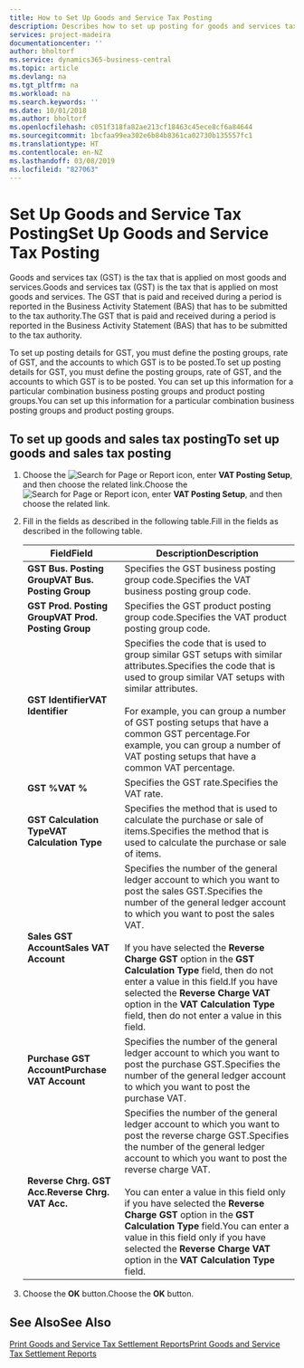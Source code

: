 ```yaml
---
title: How to Set Up Goods and Service Tax Posting
description: Describes how to set up posting for goods and services tax (GST) in New Zealand.
services: project-madeira
documentationcenter: ''
author: bholtorf
ms.service: dynamics365-business-central
ms.topic: article
ms.devlang: na
ms.tgt_pltfrm: na
ms.workload: na
ms.search.keywords: ''
ms.date: 10/01/2018
ms.author: bholtorf
ms.openlocfilehash: c051f318fa82ae213cf18463c45ece8cf6a84644
ms.sourcegitcommit: 1bcfaa99ea302e6b84b8361ca02730b135557fc1
ms.translationtype: HT
ms.contentlocale: en-NZ
ms.lasthandoff: 03/08/2019
ms.locfileid: "827063"
---
```

# <a name="set-up-goods-and-service-tax-posting"></a><span data-ttu-id="8e6c1-103">Set Up Goods and Service Tax Posting</span><span class="sxs-lookup"><span data-stu-id="8e6c1-103">Set Up Goods and Service Tax Posting</span></span>
<span data-ttu-id="8e6c1-104">Goods and services tax (GST) is the tax that is applied on most goods and services.</span><span class="sxs-lookup"><span data-stu-id="8e6c1-104">Goods and services tax (GST) is the tax that is applied on most goods and services.</span></span> <span data-ttu-id="8e6c1-105">The GST that is paid and received during a period is reported in the Business Activity Statement (BAS) that has to be submitted to the tax authority.</span><span class="sxs-lookup"><span data-stu-id="8e6c1-105">The GST that is paid and received during a period is reported in the Business Activity Statement (BAS) that has to be submitted to the tax authority.</span></span>  

<span data-ttu-id="8e6c1-106">To set up posting details for GST, you must define the posting groups, rate of GST, and the accounts to which GST is to be posted.</span><span class="sxs-lookup"><span data-stu-id="8e6c1-106">To set up posting details for GST, you must define the posting groups, rate of GST, and the accounts to which GST is to be posted.</span></span> <span data-ttu-id="8e6c1-107">You can set up this information for a particular combination business posting groups and product posting groups.</span><span class="sxs-lookup"><span data-stu-id="8e6c1-107">You can set up this information for a particular combination business posting groups and product posting groups.</span></span>  

## <a name="to-set-up-goods-and-sales-tax-posting"></a><span data-ttu-id="8e6c1-108">To set up goods and sales tax posting</span><span class="sxs-lookup"><span data-stu-id="8e6c1-108">To set up goods and sales tax posting</span></span>  
1. <span data-ttu-id="8e6c1-109">Choose the ![Search for Page or Report](../../media/ui-search/search_small.png "Search for Page or Report icon") icon, enter **VAT Posting Setup**, and then choose the related link.</span><span class="sxs-lookup"><span data-stu-id="8e6c1-109">Choose the ![Search for Page or Report](../../media/ui-search/search_small.png "Search for Page or Report icon") icon, enter **VAT Posting Setup**, and then choose the related link.</span></span>  
2. <span data-ttu-id="8e6c1-110">Fill in the fields as described in the following table.</span><span class="sxs-lookup"><span data-stu-id="8e6c1-110">Fill in the fields as described in the following table.</span></span>  

    |<span data-ttu-id="8e6c1-111">Field</span><span class="sxs-lookup"><span data-stu-id="8e6c1-111">Field</span></span>|<span data-ttu-id="8e6c1-112">Description</span><span class="sxs-lookup"><span data-stu-id="8e6c1-112">Description</span></span>|  
    |---------------------------------|---------------------------------------|  
    |<span data-ttu-id="8e6c1-113">**GST Bus. Posting Group**</span><span class="sxs-lookup"><span data-stu-id="8e6c1-113">**VAT Bus. Posting Group**</span></span>|<span data-ttu-id="8e6c1-114">Specifies the GST business posting group code.</span><span class="sxs-lookup"><span data-stu-id="8e6c1-114">Specifies the VAT business posting group code.</span></span>|  
    |<span data-ttu-id="8e6c1-115">**GST Prod. Posting Group**</span><span class="sxs-lookup"><span data-stu-id="8e6c1-115">**VAT Prod. Posting Group**</span></span>|<span data-ttu-id="8e6c1-116">Specifies the GST product posting group code.</span><span class="sxs-lookup"><span data-stu-id="8e6c1-116">Specifies the VAT product posting group code.</span></span>|  
    |<span data-ttu-id="8e6c1-117">**GST Identifier**</span><span class="sxs-lookup"><span data-stu-id="8e6c1-117">**VAT Identifier**</span></span>|<span data-ttu-id="8e6c1-118">Specifies the code that is used to group similar GST setups with similar attributes.</span><span class="sxs-lookup"><span data-stu-id="8e6c1-118">Specifies the code that is used to group similar VAT setups with similar attributes.</span></span><br /><br /> <span data-ttu-id="8e6c1-119">For example, you can group a number of GST posting setups that have a common GST percentage.</span><span class="sxs-lookup"><span data-stu-id="8e6c1-119">For example, you can group a number of VAT posting setups that have a common VAT percentage.</span></span>|  
    |<span data-ttu-id="8e6c1-120">**GST %**</span><span class="sxs-lookup"><span data-stu-id="8e6c1-120">**VAT %**</span></span>|<span data-ttu-id="8e6c1-121">Specifies the GST rate.</span><span class="sxs-lookup"><span data-stu-id="8e6c1-121">Specifies the VAT rate.</span></span>|  
    |<span data-ttu-id="8e6c1-122">**GST Calculation Type**</span><span class="sxs-lookup"><span data-stu-id="8e6c1-122">**VAT Calculation Type**</span></span>|<span data-ttu-id="8e6c1-123">Specifies the method that is used to calculate the purchase or sale of items.</span><span class="sxs-lookup"><span data-stu-id="8e6c1-123">Specifies the method that is used to calculate the purchase or sale of items.</span></span>|  
    |<span data-ttu-id="8e6c1-124">**Sales GST Account**</span><span class="sxs-lookup"><span data-stu-id="8e6c1-124">**Sales VAT Account**</span></span>|<span data-ttu-id="8e6c1-125">Specifies the number of the general ledger account to which you want to post the sales GST.</span><span class="sxs-lookup"><span data-stu-id="8e6c1-125">Specifies the number of the general ledger account to which you want to post the sales VAT.</span></span><br /><br /> <span data-ttu-id="8e6c1-126">If you have selected the **Reverse Charge GST** option in the **GST Calculation Type** field, then do not enter a value in this field.</span><span class="sxs-lookup"><span data-stu-id="8e6c1-126">If you have selected the **Reverse Charge VAT** option in the **VAT Calculation Type** field, then do not enter a value in this field.</span></span>|  
    |<span data-ttu-id="8e6c1-127">**Purchase GST Account**</span><span class="sxs-lookup"><span data-stu-id="8e6c1-127">**Purchase VAT Account**</span></span>|<span data-ttu-id="8e6c1-128">Specifies the number of the general ledger account to which you want to post the purchase GST.</span><span class="sxs-lookup"><span data-stu-id="8e6c1-128">Specifies the number of the general ledger account to which you want to post the purchase VAT.</span></span>|  
    |<span data-ttu-id="8e6c1-129">**Reverse Chrg. GST Acc.**</span><span class="sxs-lookup"><span data-stu-id="8e6c1-129">**Reverse Chrg. VAT Acc.**</span></span>|<span data-ttu-id="8e6c1-130">Specifies the number of the general ledger account to which you want to post the reverse charge GST.</span><span class="sxs-lookup"><span data-stu-id="8e6c1-130">Specifies the number of the general ledger account to which you want to post the reverse charge VAT.</span></span><br /><br /> <span data-ttu-id="8e6c1-131">You can enter a value in this field only if you have selected the **Reverse Charge GST** option in the **GST Calculation Type** field.</span><span class="sxs-lookup"><span data-stu-id="8e6c1-131">You can enter a value in this field only if you have selected the **Reverse Charge VAT** option in the **VAT Calculation Type** field.</span></span>|  

3.  <span data-ttu-id="8e6c1-132">Choose the **OK** button.</span><span class="sxs-lookup"><span data-stu-id="8e6c1-132">Choose the **OK** button.</span></span>  

## <a name="see-also"></a><span data-ttu-id="8e6c1-133">See Also</span><span class="sxs-lookup"><span data-stu-id="8e6c1-133">See Also</span></span>  
[<span data-ttu-id="8e6c1-134">Print Goods and Service Tax Settlement Reports</span><span class="sxs-lookup"><span data-stu-id="8e6c1-134">Print Goods and Service Tax Settlement Reports</span></span>](how-to-print-goods-and-service-tax-settlement-reports.md)
